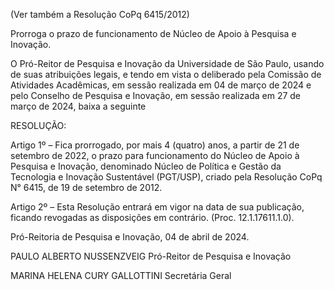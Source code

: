 (Ver também a Resolução CoPq 6415/2012)

Prorroga o prazo de funcionamento de Núcleo de Apoio à Pesquisa e Inovação.

O Pró-Reitor de Pesquisa e Inovação da Universidade de São Paulo, usando de suas atribuições legais, e tendo em vista o deliberado pela Comissão de Atividades Acadêmicas, em sessão realizada em 04 de março de 2024 e pelo Conselho de Pesquisa e Inovação, em sessão realizada em 27 de março de 2024, baixa a seguinte

RESOLUÇÃO:

Artigo 1º – Fica prorrogado, por mais 4 (quatro) anos, a partir de 21 de setembro de 2022, o prazo para funcionamento do Núcleo de Apoio à Pesquisa e Inovação, denominado Núcleo de Política e Gestão da Tecnologia e Inovação Sustentável (PGT/USP), criado pela Resolução CoPq N° 6415, de 19 de setembro de 2012.

Artigo 2º – Esta Resolução entrará em vigor na data de sua publicação, ficando revogadas as disposições em contrário. (Proc. 12.1.17611.1.0).

Pró-Reitoria de Pesquisa e Inovação, 04 de abril de 2024.

PAULO ALBERTO NUSSENZVEIG
Pró-Reitor de Pesquisa e Inovação

MARINA HELENA CURY GALLOTTINI
Secretária Geral